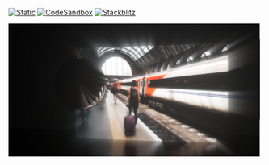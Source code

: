 [![Static](https://img.shields.io/badge/demo-%23646CFF.svg?logo=html5&logoColor=white)](https://pmndrs.github.io/examples/volumetric-light-godray)
[![CodeSandbox](https://img.shields.io/badge/codesandbox-040404?logo=codesandbox&logoColor=DBDBDB)](https://codesandbox.io/s/github/pmndrs/examples/tree/main/apps/volumetric-light-godray)
[![Stackblitz](https://img.shields.io/badge/stackblitz-fff?logo=Stackblitz&logoColor=1389FD)](https://stackblitz.com/github/pmndrs/examples/tree/main/apps/volumetric-light-godray)

![](thumbnail.png)

